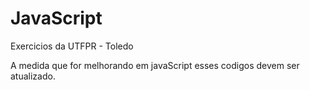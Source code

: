 # JavaScript
Exercicios da UTFPR - Toledo

A medida que for melhorando em javaScript esses codigos devem ser atualizado.

